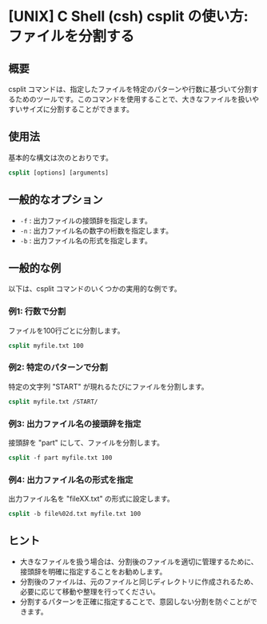 # [UNIX] C Shell (csh) csplit の使い方: ファイルを分割する

## 概要
csplit コマンドは、指定したファイルを特定のパターンや行数に基づいて分割するためのツールです。このコマンドを使用することで、大きなファイルを扱いやすいサイズに分割することができます。

## 使用法
基本的な構文は次のとおりです。

```csh
csplit [options] [arguments]
```

## 一般的なオプション
- `-f` : 出力ファイルの接頭辞を指定します。
- `-n` : 出力ファイル名の数字の桁数を指定します。
- `-b` : 出力ファイル名の形式を指定します。

## 一般的な例
以下は、csplit コマンドのいくつかの実用的な例です。

### 例1: 行数で分割
ファイルを100行ごとに分割します。

```csh
csplit myfile.txt 100
```

### 例2: 特定のパターンで分割
特定の文字列 "START" が現れるたびにファイルを分割します。

```csh
csplit myfile.txt /START/
```

### 例3: 出力ファイル名の接頭辞を指定
接頭辞を "part" にして、ファイルを分割します。

```csh
csplit -f part myfile.txt 100
```

### 例4: 出力ファイル名の形式を指定
出力ファイル名を "fileXX.txt" の形式に設定します。

```csh
csplit -b file%02d.txt myfile.txt 100
```

## ヒント
- 大きなファイルを扱う場合は、分割後のファイルを適切に管理するために、接頭辞を明確に指定することをお勧めします。
- 分割後のファイルは、元のファイルと同じディレクトリに作成されるため、必要に応じて移動や整理を行ってください。
- 分割するパターンを正確に指定することで、意図しない分割を防ぐことができます。